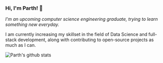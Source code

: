 ### Hi, I'm Parth! 👋

*I'm an upcoming computer science engineering graduate, trying to learn something new everyday.*

I am currently increasing my skillset in the field of Data Science and full-stack development, along with contributing to open-source projects as much as I can.

<!--
**parth-panchal/parth-panchal** is a ✨ _special_ ✨ repository because its `README.md` (this file) appears on your GitHub profile.

Here are some ideas to get you started:

- 🔭 I’m currently working on ...
- 🌱 I’m currently learning ...
- 👯 I’m looking to collaborate on ...
- 🤔 I’m looking for help with ...
- 💬 Ask me about ...
- 📫 How to reach me: ...
- 😄 Pronouns: ...
- ⚡ Fun fact: ...
-->

![Parth's github stats](https://github-readme-stats.vercel.app/api?username=parth-panchal&count_private=true&hide_border=true&show_icons=true&include_all_commits=true&theme=tokyonight)
